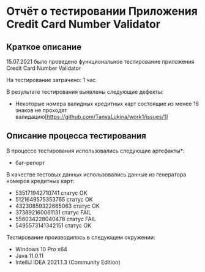 # Отчёт о тестировании Приложения Credit Card Number Validator

## Краткое описание

15.07.2021 было проведено функциональное тестирование приложения Credit Card Number Validator

На тестирование затрачено: 1 час

В результате тестирования выявлены следующие дефекты:
* Некоторые номера валидных кредитных карт состоящие из менее 16 знаков не проходят валидацию[https://github.com/TanyaLukina/work1/issues/1]



## Описание процесса тестирования

В процессе тестирования использовались следующие артефакты*:
* баг-репорт

В качестве тестовых данных использовались данные из генератора номеров кредитных карт:
* 535171942710741 статус OK
* 5121649575353765 статус OK
* 43230859322665063 статус OK
* 373892160061131 статус FAIL
* 556034228040478 статус FAIL
* 5495573141342151 статус OK

Тестирование производилось в следующем окружении:
* Windows 10 Pro x64
* Java 11.0.11
* IntelliJ IDEA 2021.1.3 (Community Edition)
